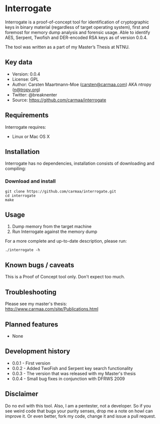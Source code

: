 Interrogate
===========

Interrogate is a proof-of-concept tool for identification of cryptographic keys
in binary material (regardless of target operating system), first and foremost
for memory dump analysis and forensic usage. Able to identify AES, Serpent, 
Twofish and DER-encoded RSA keys as of version 0.0.4. 

The tool was written as a part of my Master’s Thesis at NTNU.


Key data
--------

 * Version: 0.0.4
 * License: GPL
 * Author: 	Carsten Maartmann-Moe (carsten@carmaa.com) AKA ntropy (n@tropy.org)
 * Twitter: @breaknenter
 * Source: 	https://github.com/carmaa/interrogate


Requirements
------------

Interrogate requires:

 * Linux or Mac OS X


Installation
------------

Interrogate has no dependencies, installation consists of downloading and
compiling:

### Download and install

	git clone https://github.com/carmaa/interrogate.git
	cd interrogate
	make


Usage
-----

 1. Dump memory from the target machine
 2. Run Interrogate against the memory dump

For a more complete and up-to-date description, please run:

	./interrogate -h


Known bugs / caveats
--------------------

This is a Proof of Concept tool only. Don't expect too much.


Troubleshooting
---------------

Please see my master's thesis: http://www.carmaa.com/site/Publications.html


Planned features
----------------

 * None
 
 
Development history
-------------------
 
 * 0.0.1 - First version
 * 0.0.2 - Added TwoFish and Serpent key search functionality
 * 0.0.3 - The version that was released with my Master's thesis
 * 0.0.4 - Small bug fixes in conjunction with DFRWS 2009
 
 
Disclaimer
----------
Do no evil with this tool. Also, I am a pentester, not a developer. So if you
see weird code that bugs your purity senses, drop me a note on howI can improve 
it. Or even better, fork my code, change it and issue a pull request.
